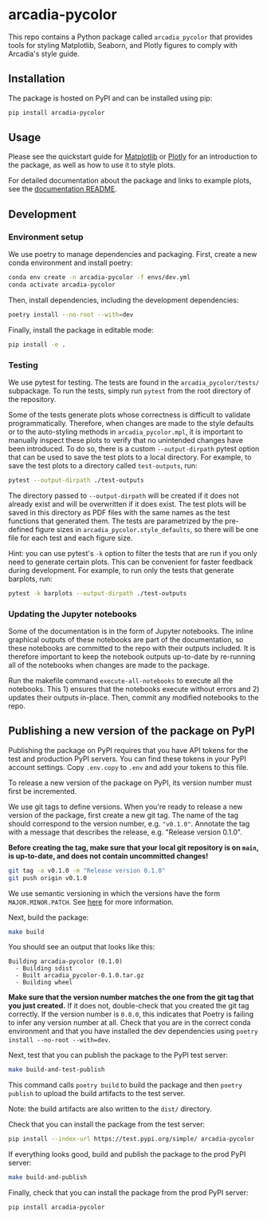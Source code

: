 # arcadia-pycolor

This repo contains a Python package called `arcadia_pycolor` that provides tools for styling Matplotlib, Seaborn, and Plotly figures to comply with Arcadia's style guide.

## Installation

The package is hosted on PyPI and can be installed using pip:

```bash
pip install arcadia-pycolor
```

## Usage

Please see the quickstart guide for [Matplotlib](docs/mpl_quickstart.md) or [Plotly](docs/plotly_quickstart.md) for an introduction to the package, as well as how to use it to style plots.

For detailed documentation about the package and links to example plots, see the [documentation README](docs/README.md).

## Development

### Environment setup

We use poetry to manage dependencies and packaging. First, create a new conda environment and install poetry:

```bash
conda env create -n arcadia-pycolor -f envs/dev.yml
conda activate arcadia-pycolor
```

Then, install dependencies, including the development dependencies:

```bash
poetry install --no-root --with=dev
```

Finally, install the package in editable mode:

```bash
pip install -e .
```

### Testing

We use pytest for testing. The tests are found in the `arcadia_pycolor/tests/` subpackage. To run the tests, simply run `pytest` from the root directory of the repository.

Some of the tests generate plots whose correctness is difficult to validate programmatically. Therefore, when changes are made to the style defaults or to the auto-styling methods in `arcadia_pycolor.mpl`, it is important to manually inspect these plots to verify that no unintended changes have been introduced. To do so, there is a custom `--output-dirpath` pytest option that can be used to save the test plots to a local directory. For example, to save the test plots to a directory called `test-outputs`, run:

```bash
pytest --output-dirpath ./test-outputs
```

The directory passed to `--output-dirpath` will be created if it does not already exist and will be overwritten if it does exist. The test plots will be saved in this directory as PDF files with the same names as the test functions that generated them. The tests are parametrized by the pre-defined figure sizes in `arcadia_pycolor.style_defaults`, so there will be one file for each test and each figure size.

Hint: you can use pytest's `-k` option to filter the tests that are run if you only need to generate certain plots. This can be convenient for faster feedback during development. For example, to run only the tests that generate barplots, run:

```bash
pytest -k barplots --output-dirpath ./test-outputs
```

### Updating the Jupyter notebooks

Some of the documentation is in the form of Jupyter notebooks. The inline graphical outputs of these notebooks are part of the documentation, so these notebooks are committed to the repo with their outputs included. It is therefore important to keep the notebook outputs up-to-date by re-running all of the notebooks when changes are made to the package.

Run the makefile command `execute-all-notebooks` to execute all the notebooks. This 1) ensures that the notebooks execute without errors and 2) updates their outputs in-place. Then, commit any modified notebooks to the repo.

## Publishing a new version of the package on PyPI

Publishing the package on PyPI requires that you have API tokens for the test and production PyPI servers. You can find these tokens in your PyPI account settings. Copy `.env.copy` to `.env` and add your tokens to this file.

To release a new version of the package on PyPI, its version number must first be incremented.

We use git tags to define versions. When you're ready to release a new version of the package, first create a new git tag. The name of the tag should correspond to the version number, e.g. `"v0.1.0"`. Annotate the tag with a message that describes the release, e.g. "Release version 0.1.0".

__Before creating the tag, make sure that your local git repository is on `main`, is up-to-date, and does not contain uncommitted changes!__

```bash
git tag -a v0.1.0 -m "Release version 0.1.0"
git push origin v0.1.0
```

We use semantic versioning in which the versions have the form `MAJOR.MINOR.PATCH`. See [here](https://semver.org/) for more information.

Next, build the package:

```bash
make build
```

You should see an output that looks like this:

```
Building arcadia-pycolor (0.1.0)
  - Building sdist
  - Built arcadia_pycolor-0.1.0.tar.gz
  - Building wheel
```

__Make sure that the version number matches the one from the git tag that you just created.__ If it does not, double-check that you created the git tag correctly. If the version number is `0.0.0`, this indicates that Poetry is failing to infer any version number at all. Check that you are in the correct conda environment and that you have installed the dev dependencies using `poetry install --no-root --with=dev`.

Next, test that you can publish the package to the PyPI test server:

```bash
make build-and-test-publish
```

This command calls `poetry build` to build the package and then `poetry publish` to upload the build artifacts to the test server.

Note: the build artifacts are also written to the `dist/` directory.

Check that you can install the package from the test server:

```bash
pip install --index-url https://test.pypi.org/simple/ arcadia-pycolor
```

If everything looks good, build and publish the package to the prod PyPI server:

```bash
make build-and-publish
```

Finally, check that you can install the package from the prod PyPI server:

```bash
pip install arcadia-pycolor
```
